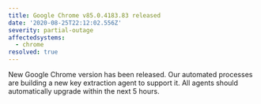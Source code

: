 ```yaml
---
title: Google Chrome v85.0.4183.83 released
date: '2020-08-25T22:12:02.556Z'
severity: partial-outage
affectedsystems:
  - chrome
resolved: true
---
```

New Google Chrome version has been released. Our automated processes are building a new key extraction agent to support it. All agents should automatically upgrade within the next 5 hours.

<!--- language code: en -->
